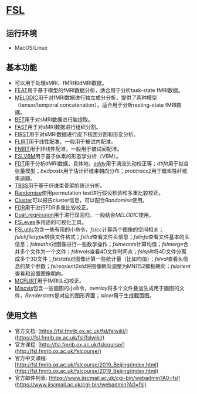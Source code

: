 # [FSL](https://fsl.fmrib.ox.ac.uk/fsl/fslwiki/)

## 运行环境

* MacOS/Linux

## 基本功能

* 可以用于处理sMRI、fMRI和dMRI数据。
*  [FEAT](https://fsl.fmrib.ox.ac.uk/fsl/fslwiki/FEAT)用于基于模型的fMRI数据分析，适合用于分析task-state fMRI数据。
*  [MELODIC](https://fsl.fmrib.ox.ac.uk/fsl/fslwiki/MELODIC)用于对fMRI数据进行独立成分分析，提供了两种模型（tensor/temporal concatenation）。适合用于分析resting-state fMRI数据。
*  [BET](https://fsl.fmrib.ox.ac.uk/fsl/fslwiki/BET)用于对sMRI数据进行脑提取。
*  [FAST](https://fsl.fmrib.ox.ac.uk/fsl/fslwiki/FAST)用于对sMRI数据进行组织分割。
* [FIRST](https://fsl.fmrib.ox.ac.uk/fsl/fslwiki/FIRST)用于对sMRI数据进行皮下核团分割和形变分析。
* [FLIRT](https://fsl.fmrib.ox.ac.uk/fsl/fslwiki/FLIRT)用于线性配准，一般用于被试内配准。
* [FNIRT](https://fsl.fmrib.ox.ac.uk/fsl/fslwiki/FNIRT)用于非线性配准，一般用于被试间配准。
* [FSLVBM](https://fsl.fmrib.ox.ac.uk/fsl/fslwiki/FSLVBM)用于基于体素的形态学分析（VBM）。
* [FDT](https://fsl.fmrib.ox.ac.uk/fsl/fslwiki/FDT)用于分析dMRI数据，具体地，[*eddy*](https://fsl.fmrib.ox.ac.uk/fsl/fslwiki/eddy)用于涡流头动校正等；*dtifit*用于拟合张量模型；*bedpostx*用于估计纤维束朝向分布；*probtracx2*用于概率性纤维束追踪。
* [TBSS](https://fsl.fmrib.ox.ac.uk/fsl/fslwiki/TBSS)用于基于纤维束骨架的统计分析。
* [Randomise](https://fsl.fmrib.ox.ac.uk/fsl/fslwiki/Randomise)使用permutation test进行假设检验和多重比较校正。
* [Cluster](https://fsl.fmrib.ox.ac.uk/fsl/fslwiki/Cluster)可以报告cluster信息，可以配合*Randomise*使用。
* [FDR](https://fsl.fmrib.ox.ac.uk/fsl/fslwiki/FDR)用于进行FDR多重比较校正。
* [Dual_regression](https://fsl.fmrib.ox.ac.uk/fsl/fslwiki/DualRegression)用于进行双回归，一般结合*MELODIC*使用。
* [FSLeyes](https://fsl.fmrib.ox.ac.uk/fsl/fslwiki/FSLeyes)多用途的可视化工具。
* [FSLutils](https://fsl.fmrib.ox.ac.uk/fsl/fslwiki/Fslutils)包含一些有用的小命令，*fslcc*计算两个图像的空间相关；*fslchfiletype*转换文件格式；*fslhd*查看文件头信息；*fslinfo*查看文件基本的头信息；*fslmaths*对图像进行一些数学操作；*fslmeants*计算均值；*fslmerge*合并多个文件为一个文件；*fslnvols*查看4D文件时间点；*fslsplit*将4D文件分离成多个3D文件；*fslstats*对图像计算一些统计量（比如均值）；*fslval*查看头信息的某个参数；*fslreorient2std*将图像朝向调整为MNI152模板朝向；*fslorient*查看和设置图像朝向。
* [MCFLIRT](https://fsl.fmrib.ox.ac.uk/fsl/fslwiki/MCFLIRT)用于fMRI头动校正。
* [Miscvis](https://fsl.fmrib.ox.ac.uk/fsl/fslwiki/Miscvis)包含一些画图的小命令，*overlay*将多个文件叠加生成用于画图的文件，*Renderstats*是对应的图形界面；*slicer*用于生成截面图。

## 使用文档

* 官方文档: [https://fsl.fmrib.ox.ac.uk/fsl/fslwiki/](https://fsl.fmrib.ox.ac.uk/fsl/fslwiki/)
* 官方课程: [http://fsl.fmrib.ox.ac.uk/fslcourse/](http://fsl.fmrib.ox.ac.uk/fslcourse/)
* 官方中文课程: [http://fsl.fmrib.ox.ac.uk/fslcourse/2019_Beijing/index.html](http://fsl.fmrib.ox.ac.uk/fslcourse/2019_Beijing/index.html)
* 官方邮件列表: [https://www.jiscmail.ac.uk/cgi-bin/webadmin?A0=fsl](https://www.jiscmail.ac.uk/cgi-bin/webadmin?A0=fsl)
